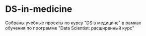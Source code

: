 # DS-in-medicine
Собраны учебные проекты по курсу "DS в медицине" в рамках обучения по программе "Data Scientist: расширенный курс"
